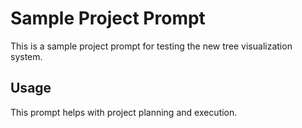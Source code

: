 # Sample Project Prompt

This is a sample project prompt for testing the new tree visualization system.

## Usage

This prompt helps with project planning and execution.
